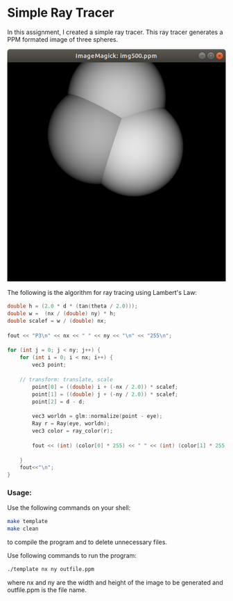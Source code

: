 # Simple Ray Tracer

In this assignment, I created a simple ray tracer. This ray tracer generates a PPM formated image of three spheres.

<p align="center">
<img src="RayTracing500x500.png" width="600">
</p>


The following is the algorithm for ray tracing using Lambert's Law:
```C++
double h = (2.0 * d * (tan(theta / 2.0)));
double w =  (nx / (double) ny) * h;
double scalef = w / (double) nx;

fout << "P3\n" << nx << " " << ny << "\n" << "255\n";

for (int j = 0; j < ny; j++) {
    for (int i = 0; i < nx; i++) {
        vec3 point;
		
	// transform: translate, scale
        point[0] = ((double) i + (-nx / 2.0)) * scalef;
        point[1] = ((double) j + (-ny / 2.0)) * scalef;
        point[2] = d - d;
		
        vec3 worldn = glm::normalize(point - eye);
        Ray r = Ray(eye, worldn);
        vec3 color = ray_color(r);
		
        fout << (int) (color[0] * 255) << " " << (int) (color[1] * 255) << " " << (int) (color[2] * 255) << " ";

    }
    fout<<"\n";
}
```

### Usage:

Use the following commands on your shell:
```bash
make template
make clean
```
to compile the program and to delete unnecessary files.

Use following commands to run the program:
```bash
./template nx ny outfile.ppm
```
where nx and ny are the width and height of the image to be generated and outfile.ppm is the file name.
